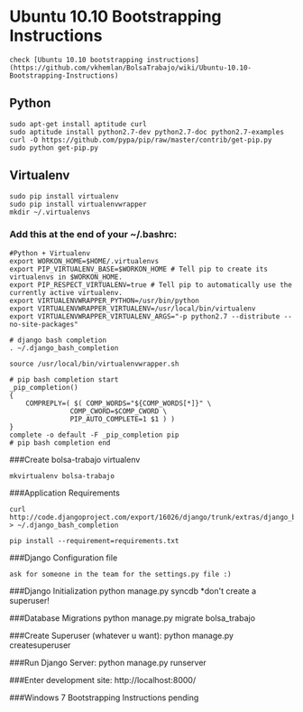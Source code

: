 Ubuntu 10.10 Bootstrapping Instructions
=============

	check [Ubuntu 10.10 bootstrapping instructions](https://github.com/vkhemlan/BolsaTrabajo/wiki/Ubuntu-10.10-Bootstrapping-Instructions)

Python
-------

	sudo apt-get install aptitude curl
	sudo aptitude install python2.7-dev python2.7-doc python2.7-examples
	curl -O https://github.com/pypa/pip/raw/master/contrib/get-pip.py
	sudo python get-pip.py

Virtualenv
-------
	sudo pip install virtualenv
	sudo pip install virtualenvwrapper
	mkdir ~/.virtualenvs

### Add this at the end of your ~/.bashrc:
	#Python + Virtualenv
	export WORKON_HOME=$HOME/.virtualenvs
	export PIP_VIRTUALENV_BASE=$WORKON_HOME # Tell pip to create its virtualenvs in $WORKON_HOME.
	export PIP_RESPECT_VIRTUALENV=true # Tell pip to automatically use the currently active virtualenv.
	export VIRTUALENVWRAPPER_PYTHON=/usr/bin/python
	export VIRTUALENVWRAPPER_VIRTUALENV=/usr/local/bin/virtualenv
	export VIRTUALENVWRAPPER_VIRTUALENV_ARGS="-p python2.7 --distribute --no-site-packages"

	# django bash completion
	. ~/.django_bash_completion

	source /usr/local/bin/virtualenvwrapper.sh

	# pip bash completion start
	_pip_completion()
	{
	    COMPREPLY=( $( COMP_WORDS="${COMP_WORDS[*]}" \
		           COMP_CWORD=$COMP_CWORD \
		           PIP_AUTO_COMPLETE=1 $1 ) )
	}
	complete -o default -F _pip_completion pip
	# pip bash completion end


###Create bolsa-trabajo virtualenv

	mkvirtualenv bolsa-trabajo

###Application Requirements

	curl http://code.djangoproject.com/export/16026/django/trunk/extras/django_bash_completion > ~/.django_bash_completion

	pip install --requirement=requirements.txt

###Django Configuration file

	ask for someone in the team for the settings.py file :)

###Django Initialization
	python manage.py syncdb
*don't create a superuser!

###Database Migrations
	python manage.py migrate bolsa_trabajo

###Create Superuser (whatever u want):
	python manage.py createsuperuser

###Run Django Server:
	python manage.py runserver

###Enter development site:
	http://localhost:8000/

###Windows 7 Bootstrapping Instructions
	pending
